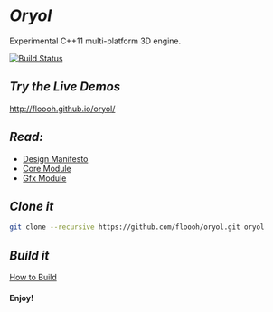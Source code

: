 # _Oryol_ #

Experimental C++11 multi-platform 3D engine.

[![Build Status](https://travis-ci.org/floooh/oryol.svg?branch=master)](https://travis-ci.org/floooh/oryol)

## _Try the Live Demos_ ##

http://floooh.github.io/oryol/

## _Read:_ ##

* [Design Manifesto](DESIGN-MANIFESTO.md)
* [Core Module](code/Modules/Core/README.md)
* [Gfx Module](code/Modules/Gfx/README.md)

## _Clone it_ ##

```bash
git clone --recursive https://github.com/floooh/oryol.git oryol
```

## _Build it_ ##

[How to Build](BUILD.md)

#### Enjoy! ####


